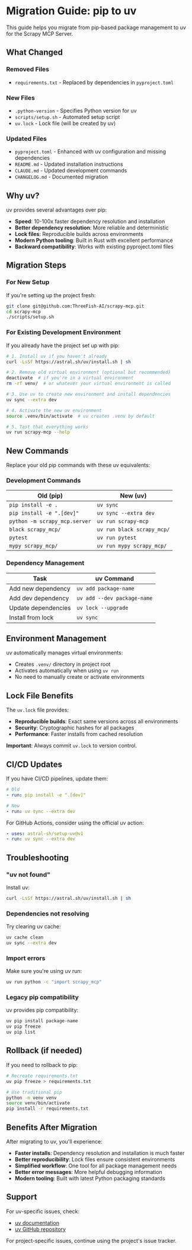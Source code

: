 # Migration Guide: pip to uv

This guide helps you migrate from pip-based package management to uv for the Scrapy MCP Server.

## What Changed

### Removed Files
- `requirements.txt` - Replaced by dependencies in `pyproject.toml`

### New Files
- `.python-version` - Specifies Python version for uv
- `scripts/setup.sh` - Automated setup script
- `uv.lock` - Lock file (will be created by uv)

### Updated Files
- `pyproject.toml` - Enhanced with uv configuration and missing dependencies
- `README.md` - Updated installation instructions
- `CLAUDE.md` - Updated development commands
- `CHANGELOG.md` - Documented migration

## Why uv?

uv provides several advantages over pip:

- **Speed**: 10-100x faster dependency resolution and installation
- **Better dependency resolution**: More reliable and deterministic
- **Lock files**: Reproducible builds across environments
- **Modern Python tooling**: Built in Rust with excellent performance
- **Backward compatibility**: Works with existing pyproject.toml files

## Migration Steps

### For New Setup

If you're setting up the project fresh:

```bash
git clone git@github.com:ThreeFish-AI/scrapy-mcp.git
cd scrapy-mcp
./scripts/setup.sh
```

### For Existing Development Environment

If you already have the project set up with pip:

```bash
# 1. Install uv if you haven't already
curl -LsSf https://astral.sh/uv/install.sh | sh

# 2. Remove old virtual environment (optional but recommended)
deactivate  # if you're in a virtual environment
rm -rf venv/  # or whatever your virtual environment is called

# 3. Use uv to create new environment and install dependencies
uv sync --extra dev

# 4. Activate the new uv environment
source .venv/bin/activate  # uv creates .venv by default

# 5. Test that everything works
uv run scrapy-mcp --help
```

## New Commands

Replace your old pip commands with these uv equivalents:

### Development Commands

| Old (pip) | New (uv) |
|-----------|----------|
| `pip install -e .` | `uv sync` |
| `pip install -e ".[dev]"` | `uv sync --extra dev` |
| `python -m scrapy_mcp.server` | `uv run scrapy-mcp` |
| `black scrapy_mcp/` | `uv run black scrapy_mcp/` |
| `pytest` | `uv run pytest` |
| `mypy scrapy_mcp/` | `uv run mypy scrapy_mcp/` |

### Dependency Management

| Task | uv Command |
|------|------------|
| Add new dependency | `uv add package-name` |
| Add dev dependency | `uv add --dev package-name` |
| Update dependencies | `uv lock --upgrade` |
| Install from lock | `uv sync` |

## Environment Management

uv automatically manages virtual environments:

- Creates `.venv/` directory in project root
- Activates automatically when using `uv run`
- No need to manually create or activate environments

## Lock File Benefits

The `uv.lock` file provides:

- **Reproducible builds**: Exact same versions across all environments
- **Security**: Cryptographic hashes for all packages
- **Performance**: Faster installs from cached resolution

**Important**: Always commit `uv.lock` to version control.

## CI/CD Updates

If you have CI/CD pipelines, update them:

```yaml
# Old
- run: pip install -e ".[dev]"

# New  
- run: uv sync --extra dev
```

For GitHub Actions, consider using the official uv action:

```yaml
- uses: astral-sh/setup-uv@v1
- run: uv sync --extra dev
```

## Troubleshooting

### "uv not found"

Install uv:
```bash
curl -LsSf https://astral.sh/uv/install.sh | sh
```

### Dependencies not resolving

Try clearing uv cache:
```bash
uv cache clean
uv sync --extra dev
```

### Import errors

Make sure you're using uv run:
```bash
uv run python -c "import scrapy_mcp"
```

### Legacy pip compatibility

uv provides pip compatibility:
```bash
uv pip install package-name
uv pip freeze
uv pip list
```

## Rollback (if needed)

If you need to rollback to pip:

```bash
# Recreate requirements.txt
uv pip freeze > requirements.txt

# Use traditional pip
python -m venv venv
source venv/bin/activate
pip install -r requirements.txt
```

## Benefits After Migration

After migrating to uv, you'll experience:

- **Faster installs**: Dependency resolution and installation is much faster
- **Better reproducibility**: Lock files ensure consistent environments
- **Simplified workflow**: One tool for all package management needs
- **Better error messages**: More helpful debugging information
- **Modern tooling**: Built with latest Python packaging standards

## Support

For uv-specific issues, check:
- [uv documentation](https://github.com/astral-sh/uv)
- [uv GitHub repository](https://github.com/astral-sh/uv/issues)

For project-specific issues, continue using the project's issue tracker.